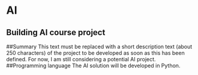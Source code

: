 # AI
Building AI course project 
-
##Summary
This text must be replaced with a short description text (about 250 characters) of the project to be developed as soon as this has been defined.
For now, I am still considering a potential AI project.
##Programming language 
The AI solution will be developed in Python.
